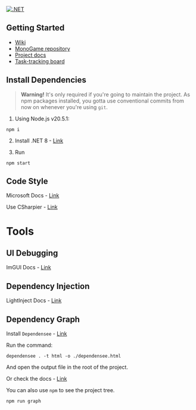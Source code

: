 ﻿[![.NET](https://github.com/cherrynik/monogame/actions/workflows/dotnet.yml/badge.svg)](https://github.com/cherrynik/monogame/actions/workflows/dotnet.yml)

## Getting Started

- [Wiki](./docs/TableOfContent.md)
- [MonoGame repository](https://github.com/MonoGame/MonoGame)
- [Project docs](https://monogame.youtrack.cloud/articles/MG)
- [Task-tracking board](https://monogame.youtrack.cloud/agiles/147-2)

## Install Dependencies

> **Warning!** It's only required if you're going to maintain the project.
> As npm packages installed, you gotta use conventional commits from now on whenever you're using `git`.

1. Using Node.js v20.5.1:

```shell
npm i
```

2. Install .NET 8 - [Link](https://dotnet.microsoft.com/en-us/download/dotnet/8.0)

3. Run

```shell
npm start
```

## Code Style

Microsoft Docs - [Link](https://learn.microsoft.com/en-us/dotnet/fundamentals/code-analysis/code-style-rule-options)

Use CSharpier - [Link](https://csharpier.com/docs/Editors)

# Tools

## UI Debugging

ImGUI Docs - [Link](https://github.com/ocornut/imgui/blob/master/docs/FAQ.md#q-where-is-the-documentation)

## Dependency Injection

LightInject Docs - [Link](https://github.com/seesharper/LightInject)

## Dependency Graph

Install `Dependensee` - [Link]()

Run the command:

```shell
dependensee . -t html -o ./dependensee.html
```

And open the output file in the root of the project.

Or check the docs - [Link](https://github.com/madushans/DependenSee)

[//]: # (TODO: Write about make)

[//]: # (TODO: Make graphs in GH pages for dependencies of the projects and maybe for IoC containers)

[//]: # (TODO: Generate ECS files when saved sorta cs file?)

You can also use `npm` to see the project tree.

```shell
npm run graph
```
